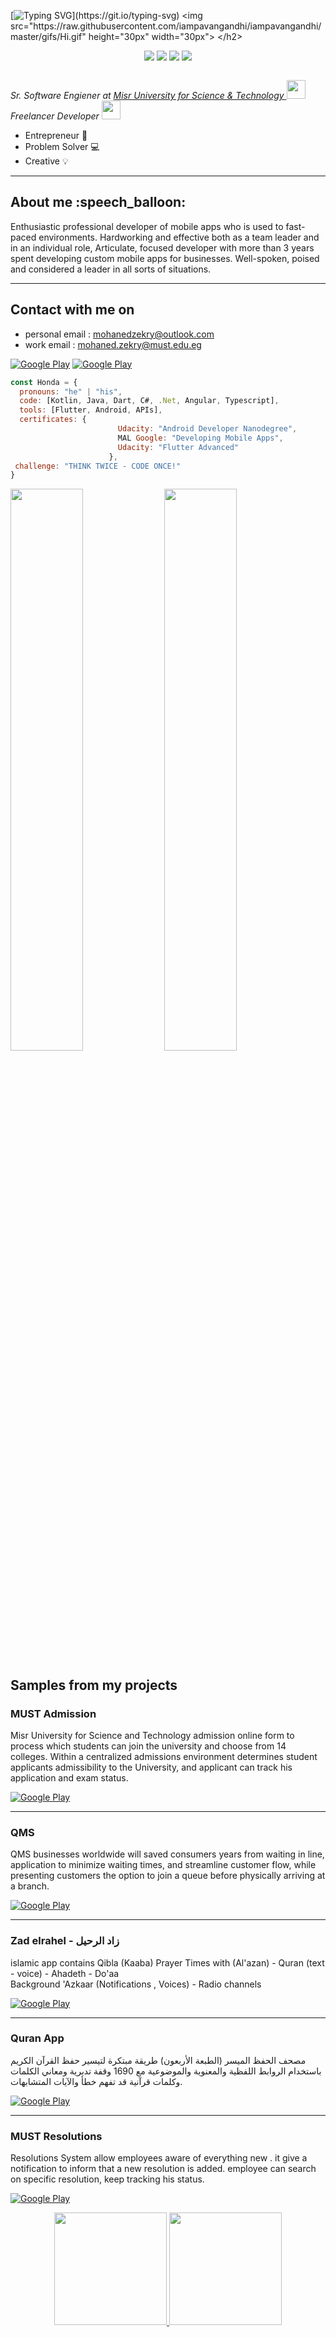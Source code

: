 [![Typing SVG](https://readme-typing-svg.herokuapp.com?font=Architects+Daughter&color=02569B&size=40&lines=Hey!+There...;I'm+Mohaned+Zekry...;I'm+a+Sr.+Software+Engineer...;Specialized+in+Mobile+Development...)](https://git.io/typing-svg)
 <img src="https://raw.githubusercontent.com/iampavangandhi/iampavangandhi/master/gifs/Hi.gif" height="30px" width="30px"> </h2>

<p>
<div align="center">
  <img src="https://img.shields.io/badge/Android-3DDC84?style=for-the-badge&logo=android&logoColor=white">
  <img src="https://img.shields.io/badge/Flutter-%2302569B.svg?style=for-the-badge&logo=Flutter&logoColor=white">
  <img src="https://img.shields.io/badge/iOS-000000?style=for-the-badge&logo=ios&logoColor=white">
  <img src="https://img.shields.io/badge/.NET-5C2D91?style=for-the-badge&logo=.net&logoColor=white">
</div>
</p>

<p><img src="https://komarev.com/ghpvc/?username=MohanedZekry&style=flat-square&color=blue" alt=""></p>
<p><em>Sr. Software Engiener at <a href="http://must.edu.eg">Misr University for Science & Technology </a><img src="https://media.giphy.com/media/fYSnHlufseco8Fh93Z/giphy.gif" width="30"></br> 
Freelancer Developer <img src="https://media.giphy.com/media/WUlplcMpOCEmTGBtBW/giphy.gif" width="30"> 
</em></p>

- Entrepreneur :rocket:
- Problem Solver :computer:
- Creative :bulb:
<hr>

<h2> About me :speech_balloon: </h2>
Enthusiastic professional developer of mobile apps who is used to fast-paced environments. Hardworking and effective both as a team leader and in an individual role, Articulate, focused developer with more than 3 years spent developing custom mobile apps for businesses. Well-spoken, poised and considered a leader in all sorts of situations.
<hr>

<h2> Contact with me on </h2>

- personal email : mohanedzekry@outlook.com
- work email : mohaned.zekry@must.edu.eg

<p><a href="https://www.facebook.com/MohanadZekry" target="_blank"><img alt="Google Play" src="https://img.shields.io/badge/Facebook-4267B2.svg?style=for-the-badge&logo=facebook&logoColor=white" /></a> <a href="https://www.linkedin.com/in/mohanedzekry" target="_blank"><img alt="Google Play" src="https://img.shields.io/badge/linkedin-0077b5.svg?style=for-the-badge&logo=linkedin&logoColor=white" /></a>

```javascript
const Honda = {
  pronouns: "he" | "his",
  code: [Kotlin, Java, Dart, C#, .Net, Angular, Typescript],
  tools: [Flutter, Android, APIs],
  certificates: {
                        Udacity: "Android Developer Nanodegree",
                        MAL Google: "Developing Mobile Apps",
                        Udacity: "Flutter Advanced"
                      },
 challenge: "THINK TWICE - CODE ONCE!"
}
```
<p align="left">
  <img width="48%" src="https://github-readme-stats.vercel.app/api?username=mohanedzekry&show_icons=true&theme=chartreuse-dark&count_private=true&include_all_commits=true" /> 
  <img width="48%" src="https://github-readme-streak-stats.herokuapp.com/?user=mohanedzekry&theme=chartreuse-dark" />
</p>  
 
<h2> Samples from my projects </h2>

### MUST Admission
Misr University for Science and Technology admission online form to process which students can join the university and choose from 14 colleges. Within a centralized admissions environment determines student applicants admissibility to the University, and applicant can track his application and exam status.<br />
<p><a href="https://play.google.com/store/apps/details?id=com.must.admissions" target="_blank"><img alt="Google Play" src="https://img.shields.io/badge/Get%20it%20on%20google%20play-blue.svg?style=for-the-badge&logo=google-play" /></a><p>

<hr>

### QMS

QMS businesses worldwide will saved consumers years from waiting in line, application to minimize waiting times, and streamline customer flow, while presenting customers the option to join a queue before physically arriving at a branch.<br />
<p><a href="https://play.google.com/store/apps/details?id=com.must.qms" target="_blank"><img alt="Google Play" src="https://img.shields.io/badge/Get%20it%20on%20google%20play-blue.svg?style=for-the-badge&logo=google-play" /></a><p>

<hr>

### Zad elrahel - زاد الرحيل
islamic app contains Qibla (Kaaba) Prayer Times with (Al'azan) - Quran (text - voice) - Ahadeth - Do'aa <br /> Background 'Azkaar (Notifications , Voices) - Radio channels

<p><a href="https://play.google.com/store/apps/details?id=com.zad.elrahel.app" target="_blank"><img alt="Google Play" src="https://img.shields.io/badge/Get%20it%20on%20google%20play-blue.svg?style=for-the-badge&logo=google-play" /></a><p>

<hr>

### Quran App <br />
مصحف الحفظ الميسر (الطبعة الأربعون)
طريقة مبتكرة لتيسير حفظ القرآن الكريم باستخدام الروابط اللفظية والمعنوية والموضوعية
مع 1690 وقفة تدبرية ومعاني الكلمات وكلمات قرآنية قد تفهم خطأ والآيات المتشابهات.<br />

<p><a href="https://play.google.com/store/apps/details?id=com.hefzmoiasr.app" target="_blank"><img alt="Google Play" src="https://img.shields.io/badge/Get%20it%20on%20google%20play-blue.svg?style=for-the-badge&logo=google-play" /></a><p>

<hr>

### MUST Resolutions

Resolutions System allow employees aware of everything new .
it give a notification to inform that a new resolution is added.
employee can search on specific resolution, keep tracking his status.<br />

<p><a href="https://play.google.com/store/apps/details?id=com.must.muststuff" target="_blank"><img alt="Google Play" src="https://img.shields.io/badge/Get%20it%20on%20google%20play-blue.svg?style=for-the-badge&logo=google-play" /></a></p>
 
 <p align="center">
<a href="https://github.com/AVS1508">
  <img height="180em" src="https://github-readme-stats-eight-theta.vercel.app/api?username=MohanedZekry&show_icons=true&theme=algolia&include_all_commits=true&count_private=true"/>
  <img height="180em" src="https://github-readme-stats-eight-theta.vercel.app/api/top-langs/?username=MohanedZekry&layout=compact&langs_count=8&theme=algolia"/>
</a>
</p>
 
